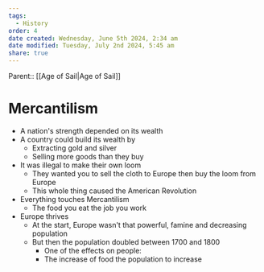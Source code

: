 ```yaml
---
tags:
  - History
order: 4
date created: Wednesday, June 5th 2024, 2:34 am
date modified: Tuesday, July 2nd 2024, 5:45 am
share: true
---
```

  
Parent:: [[Age of Sail|Age of Sail]]  
  
# Mercantilism  
  
- A nation's strength depended on its wealth  
- A country could build its wealth by  
  - Extracting gold and silver  
  - Selling more goods than they buy  
- It was illegal to make their own loom  
  - They wanted you to sell the cloth to Europe then buy the loom from Europe  
  - This whole thing caused the American Revolution  
- Everything touches Mercantilism  
  - The food you eat the job you work  
- Europe thrives  
  - At the start, Europe wasn't that powerful, famine and decreasing population  
  - But then the population doubled between 1700 and 1800  
    - One of the effects on people:  
    - The increase of food the population to increase  
